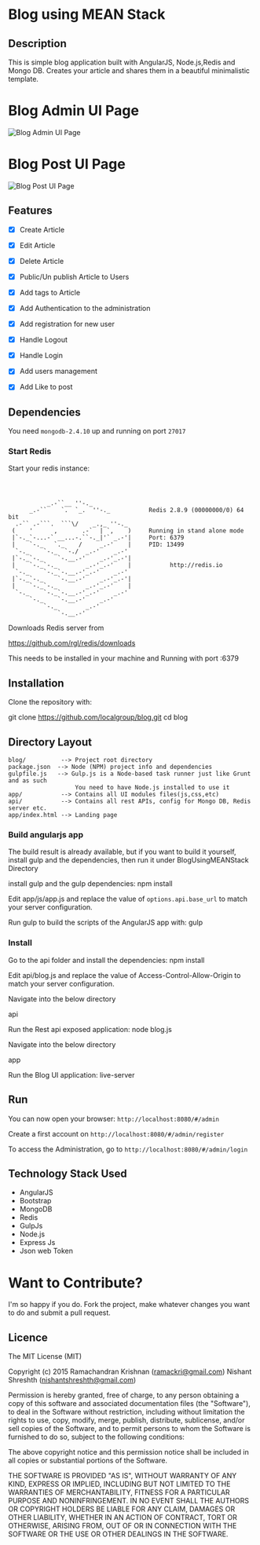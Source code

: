 # Blog using MEAN Stack


## Description

This is  simple blog application built with AngularJS, Node.js,Redis and Mongo DB. Creates your article and shares them in a beautiful minimalistic template.

Blog Admin UI Page
==================

![Blog Admin UI Page](https://upload.wikimedia.org/wikipedia/commons/5/5b/BlogAdminArtilceCreationPageUsingMEAN.png)


Blog Post UI Page
=================

![Blog Post UI Page](https://upload.wikimedia.org/wikipedia/commons/7/79/BlogPostUsingMEAN.png)

## Features

- [x] Create Article
- [x] Edit Article
- [x] Delete Article
- [x] Public/Un publish  Article to Users
- [x] Add tags to Article
- [x] Add Authentication to the administration
- [x] Add registration for new user
- [x] Handle Logout
- [x] Handle Login
- [x] Add users management
- [x] Add Like to post


## Dependencies

You need `mongodb-2.4.10` up and running on port `27017`

### Start Redis

Start your redis instance:
```



           _.-``__ ''-._
      _.-``    `.  `_.  ''-._           Redis 2.8.9 (00000000/0) 64 bit
  .-`` .-```.  ```\/    _.,_ ''-._
 (    '      ,       .-`  | `,    )     Running in stand alone mode
 |`-._`-...-` __...-.``-._|'` _.-'|     Port: 6379
 |    `-._   `._    /     _.-'    |     PID: 13499
  `-._    `-._  `-./  _.-'    _.-'
 |`-._`-._    `-.__.-'    _.-'_.-'|
 |    `-._`-._        _.-'_.-'    |           http://redis.io
  `-._    `-._`-.__.-'_.-'    _.-'
 |`-._`-._    `-.__.-'    _.-'_.-'|
 |    `-._`-._        _.-'_.-'    |
  `-._    `-._`-.__.-'_.-'    _.-'
      `-._    `-.__.-'    _.-'
          `-._        _.-'
              `-.__.-'
```              
              
              

Downloads Redis server from

https://github.com/rgl/redis/downloads

This needs to be installed in your machine and Running with port :6379

## Installation

Clone the repository with:

git clone https://github.com/localgroup/blog.git
cd blog

## Directory Layout

```
blog/          --> Project root directory
package.json  --> Node (NPM) project info and dependencies
gulpfile.js   --> Gulp.js is a Node-based task runner just like Grunt and as such
                   You need to have Node.js installed to use it
app/           --> Contains all UI modules files(js,css,etc)
api/           --> Contains all rest APIs, config for Mongo DB, Redis server etc.
app/index.html --> Landing page
```

### Build angularjs app

The build result is already available, but if you want to build it yourself, install gulp and the dependencies,
then run it under BlogUsingMEANStack Directory

install gulp and the gulp dependencies:  npm install


Edit app/js/app.js and replace the value of `options.api.base_url` to match your server configuration.


Run gulp to build the scripts of the AngularJS app with: gulp


### Install
Go to the api folder and install the dependencies: npm install

Edit api/blog.js and replace the value of Access-Control-Allow-Origin to match your server configuration.

Navigate into the below directory


api

Run the Rest api exposed application: node blog.js

Navigate into the below directory


app

Run the Blog UI  application: live-server

## Run

You can now open your browser: `http://localhost:8080/#/admin`

Create a first account on `http://localhost:8080/#/admin/register`

To access the Administration, go to `http://localhost:8080/#/admin/login`

## Technology Stack Used

* AngularJS
* Bootstrap
* MongoDB
* Redis
* GulpJs
* Node.js
* Express Js
* Json web Token


Want to Contribute?
===================

I'm so happy if you do. Fork the project, make whatever changes you want to do and submit a pull request.


## Licence
The MIT License (MIT)

Copyright (c) 2015
Ramachandran Krishnan (ramackri@gmail.com)
Nishant Shreshth (nishantshreshth@gmail.com)

Permission is hereby granted, free of charge, to any person obtaining a copy
of this software and associated documentation files (the "Software"), to deal
in the Software without restriction, including without limitation the rights
to use, copy, modify, merge, publish, distribute, sublicense, and/or sell
copies of the Software, and to permit persons to whom the Software is
furnished to do so, subject to the following conditions:

The above copyright notice and this permission notice shall be included in
all copies or substantial portions of the Software.

THE SOFTWARE IS PROVIDED "AS IS", WITHOUT WARRANTY OF ANY KIND, EXPRESS OR
IMPLIED, INCLUDING BUT NOT LIMITED TO THE WARRANTIES OF MERCHANTABILITY,
FITNESS FOR A PARTICULAR PURPOSE AND NONINFRINGEMENT. IN NO EVENT SHALL THE
AUTHORS OR COPYRIGHT HOLDERS BE LIABLE FOR ANY CLAIM, DAMAGES OR OTHER
LIABILITY, WHETHER IN AN ACTION OF CONTRACT, TORT OR OTHERWISE, ARISING FROM,
OUT OF OR IN CONNECTION WITH THE SOFTWARE OR THE USE OR OTHER DEALINGS IN
THE SOFTWARE.
